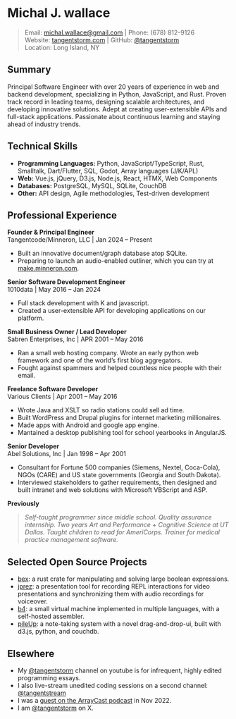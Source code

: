 # Michal J. wallace<br>
> Email: michal.wallace@gmail.com | Phone: (678) 812-9126<br>
> Website: [tangentstorm.com](http://tangentstorm.com) | GitHub: [@tangentstorm](https://github.com/tangentstorm)<br>
> Location: Long Island, NY

## Summary

Principal Software Engineer with over 20 years of experience in web and backend development, specializing in Python, JavaScript, and Rust. Proven track record in leading teams, designing scalable architectures, and developing innovative solutions. Adept at creating user-extensible APIs and full-stack applications. Passionate about continuous learning and staying ahead of industry trends.

## Technical Skills
- **Programming Languages:** Python, JavaScript/TypeScript, Rust, Smalltalk, Dart/Flutter, SQL, Godot, Array languages (J/K/APL)
- **Web:** Vue.js, jQuery, D3.js, Node.js, React, HTMX, Web Components
- **Databases:** PostgreSQL, MySQL, SQLite, CouchDB
- **Other:** API design, Agile methodologies, Test-driven development

## Professional Experience

**Founder & Principal Engineer**<br>
Tangentcode/Minneron, LLC | Jan 2024 – Present

- Built an innovative document/graph database atop SQLite.
- Preparing to launch an audio-enabled outliner, which you can try at [make.minneron.com](https://make.minneron.com/).


**Senior Software Development Engineer**<br>
1010data | May 2016 – Jan 2024

- Full stack development with K and javascript.
- Created a user-extensible API for developing applications on our platform.

**Small Business Owner / Lead Developer**<br>
Sabren Enterprises, Inc | APR 2001 – May 2016

- Ran a small web hosting company. Wrote an early python web framework and one of the world’s first blog aggregators.
- Fought against spammers and helped countless nice people with
their email.

**Freelance Software Developer**<br>
Various Clients | Apr 2001 – May 2016

- Wrote Java and XSLT so radio stations could sell ad time.
- Built WordPress and Drupal plugins for internet marketing millionaires.
- Made apps with Android and google app engine.
- Mantained a desktop publishing tool for school yearbooks in AngularJS.

**Senior Developer**<br>
Abel Solutions, Inc | Jan 1998 – Apr 2001

- Consultant for Fortune 500 companies (Siemens, Nextel, Coca-Cola), NGOs (CARE) and US state
governments (Georgia and South Dakota).
- Interviewed stakeholders to gather requirements, then
designed and built intranet and web solutions with Microsoft VBScript and ASP.

**Previously**<br>
> *Self-taught programmer since middle school. Quality assurance internship. Two years Art and Performance + Cognitive Science at UT Dallas. Taught children to read for AmeriCorps. Trainer
for medical practice management software.*

## Selected Open Source Projects
- [bex](https://github.com/tangentstorm/bex): a rust crate for manipulating and solving large boolean expressions.
- [jprez](https://github.com/tangentstorm/jprez): a presentation tool for recording REPL interactions for video presentations and synchronizing them with audio recordings for voiceover.
- [b4](https://github.com/tangentstorm/b4): a small virtual machine implemented in multiple languages, with a self-hosted assembler.
- [pileUp](https://github.com/tangentstorm/pileup): a note-taking system with a novel drag-and-drop-ui, built with d3.js, python, and couchdb.

## Elsewhere
- My [@tangentstorm](https://www.youtube.com/@tangentstorm) channel on youtube is for infrequent, highly edited programming essays.
- I also live-stream unedited coding sessions on a second channel: [@tangentstream](https://www.youtube.com/@tangentstream)
- I was a [guest on the ArrayCast podcast](https://www.arraycast.com/episodes/episode40-michal-wallace) in Nov 2022.
- I am [@tangentstorm](https://x.com/tangentstorm) on X.